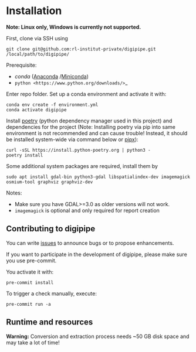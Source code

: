 # Installation

**Note: Linux only, Windows is currently not supported.**

First, clone via SSH using

    git clone git@github.com:rl-institut-private/digipipe.git /local/path/to/digipipe/

Prerequisite:
* _conda_ ([Anaconda](https://docs.anaconda.com/anaconda/install/)
/[Miniconda](https://conda.io/en/latest/miniconda.html))
* `python <https://www.python.org/downloads/>`_

Enter repo folder. Set up a conda environment and activate it with:

```
conda env create -f environment.yml
conda activate digipipe
```

Install [poetry](https://python-poetry.org/) (python dependency manager used
in this project) and dependencies for the project (Note: Installing poetry via
pip into same environment is not recommended and can cause trouble! Instead, it
should be installed system-wide via command below or
[pipx](https://python-poetry.org/docs/#installing-with-pipx)):

```
curl -sSL https://install.python-poetry.org | python3 -
poetry install
```

Some additional system packages are required, install them by

    sudo apt install gdal-bin python3-gdal libspatialindex-dev imagemagick osmium-tool graphviz graphviz-dev

Notes:
- Make sure you have GDAL>=3.0 as older versions will not work.
- `imagemagick` is optional and only required for report creation

## Contributing to digipipe

You can write [issues](https://github.com/rl-institut-private/digipipe/issues>)
to announce bugs or to propose enhancements.

If you want to participate in the development of digipipe, please make sure you
use pre-commit.

You activate it with:

    pre-commit install

To trigger a check manually, execute:

    pre-commit run -a

## Runtime and resources

**Warning:** Conversion and extraction process needs ~50 GB disk space and may
take a lot of time!
